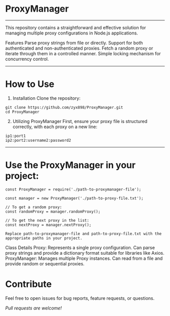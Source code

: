 # ProxyManager

-------------------------------------------------------

This repository contains a straightforward and effective solution for managing multiple proxy configurations in Node.js applications.

Features
Parse proxy strings from file or directly.
Support for both authenticated and non-authenticated proxies.
Fetch a random proxy or iterate through them in a controlled manner.
Simple locking mechanism for concurrency control.

-------------------------------------------------------

# How to Use
1. Installation
Clone the repository:
```
git clone https://github.com/zyx898/ProxyManager.git
cd ProxyManager
```

2. Utilizing ProxyManager
First, ensure your proxy file is structured correctly, with each proxy on a new line:
```
ip1:port1
ip2:port2:username2:password2
```
-------------------------------------------------------
# Use the ProxyManager in your project:

```
const ProxyManager = require('./path-to-proxymanager-file');

const manager = new ProxyManager('./path-to-proxy-file.txt');

// To get a random proxy:
const randomProxy = manager.randomProxy();

// To get the next proxy in the list:
const nextProxy = manager.nextProxy();
```
`Replace path-to-proxymanager-file and path-to-proxy-file.txt with the appropriate paths in your project.`

Class Details
Proxy: Represents a single proxy configuration. Can parse proxy strings and provide a dictionary format suitable for libraries like Axios.
ProxyManager: Manages multiple Proxy instances. Can read from a file and provide random or sequential proxies.

# Contribute
Feel free to open issues for bug reports, feature requests, or questions. 

*Pull requests are welcome!*
